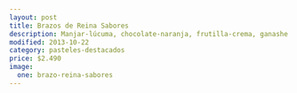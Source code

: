 ```yaml
---
layout: post
title: Brazos de Reina Sabores
description: Manjar-lúcuma, chocolate-naranja, frutilla-crema, ganashe.
modified: 2013-10-22
category: pasteles-destacados
price: $2.490
image:
  one: brazo-reina-sabores
---
```


